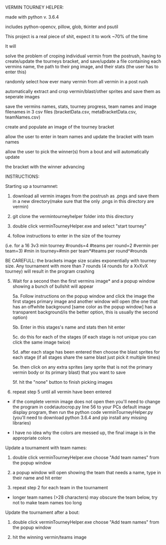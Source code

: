 VERMIN TOURNEY HELPER:

made with python v. 3.6.4

includes python-opencv, pillow, glob, tkinter and psutil

This project is a real piece of shit, expect it to work ~70% of the time

It will

solve the problem of croping individual vermin from the postrush, having to create/update the tourneys bracket, and save/update a file containing each vermins name, the path to their png image, and their stats (the user has to enter this)

randomly select how ever many vermin from all vermin in a post rush

automatically extract and crop vermin/blast/other sprites and save them as seperate images

save the vermins names, stats, tourney progress, team names and image filenames in 3 csv files (bracketData.csv, metaBracketData.csv, teamNames.csv)

create and populate an image of the tourney bracket   

allow the user to enter in team names and update the bracket with team names

allow the user to pick the winner(s) from a bout and will automatically update 

the bracket with the winner advancing

INSTRUCTIONS:


Starting up a tournamnet:

1. download all vermin images from the postrush as .pngs and save them in a new directory(make sure that the only .pngs in this directory are vermin)

2. git clone the vermintourneyhelper folder into this directory

3. double click verminTourneyHelper.exe and select "start tourney"

4. follow instructions to enter in the size of the tourney 

(i.e. for a 16 3v3 min tourney 
	#rounds=4
	#teams per round=2
	#vermin per team=3)
 #min in tourney=#min per team*#teams per round^#rounds

BE CAREFULL: the brackets image size scales exponentially with tourney size. Any tournament with more than 7 rounds (4 rounds for a XvXvX tourney) will result in the program crashing

5. Wait for a second then the first vermins image* and a popup window showing a bunch of bullshit will appear

	5a. Follow instructions on the popup window and click the image the first stages primary image and another window will open (the one that has an offwhite background [same color as the popup window] has a transparent background/is the better option, this is usually the second option)

	5b. Enter in this stages's name and stats then hit enter

	5c. do this for each of the stages (if each stage is not unique you can click the same image twice)

	5d. after each stage has been entered then choose the blast sprites for each stage (if all stages share the same blast just pick it multiple times)

	5e. then click on any extra sprites (any sprite that is not the primary vermin body or its primary blast) that you want to save

	5f. hit the "none" button to finish picking images

6. repeat step 5 until all vermin have been entered

* if the complete vermin image does not open then you'll need to change the program in code\autocrop.py line 56 to your PCs default image display program, then run the python code verminTourneyHelper.py (you'll need to  download python 3.6.4 and pip install any missing libraries)

* I have no idea why the colors are messed up, the final image is in the appropriate colors

Update a tournament with team names:

1. double click verminTourneyHelper.exe choose "Add team names" from the popup window

2. a popup window will open showing the team that needs a name, type in their name and hit enter

3. repeat step 2 for each team in the tournament

* longer team names (>28 characters) may obscure the team below, try not to make team names too long

Update the tournament after a bout:

1. double click verminTourneyHelper.exe choose "Add team names" from the popup window

2. hit the winning vermin/teams image

